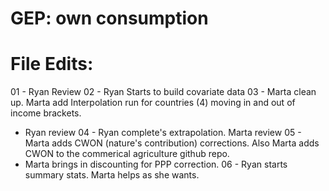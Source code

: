 # GEP: own consumption

# File Edits: 
01 - Ryan Review
02 - Ryan Starts to build covariate data
03 - Marta clean up. Marta add Interpolation run for countries (4) moving in and out of income brackets. 
   - Ryan review 
04 - Ryan complete's extrapolation. Marta review
05 - Marta adds CWON (nature's contribution) corrections. Also Marta adds CWON to the commerical agriculture github repo.
   - Marta brings in discounting for PPP correction. 
06 - Ryan starts summary stats. Marta helps as she wants. 
